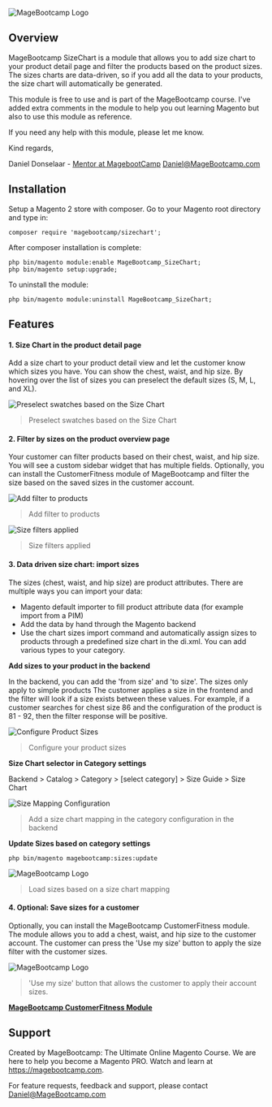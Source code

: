 ![MageBootcamp Logo](https://magebootcamp.com/wp-content/uploads/2020/07/mbc_logo_export01.png)

## Overview
MageBootcamp SizeChart is a module that allows you to add
size chart to your product detail page and filter the products based on the product sizes.
The sizes charts are data-driven, so if you add all the data to your products, the size chart will automatically be generated.

This module is free to use and is part of the MageBootcamp course. I've added extra comments in the module to
help you out learning Magento but also to use this module as reference.

If you need any help with this module, please let me know.

Kind regards,

Daniel Donselaar - [Mentor at MagebootCamp](https://magebootcamp.com)
[Daniel@MageBootcamp.com](mailto:daniel@magebootcamp.com)

## Installation
Setup a Magento 2 store with composer. Go to your Magento root directory and type in:
```
composer require 'magebootcamp/sizechart';
```
After composer installation is complete:
```
php bin/magento module:enable MageBootcamp_SizeChart;
php bin/magento setup:upgrade;
```

To uninstall the module:
```
php bin/magento module:uninstall MageBootcamp_SizeChart;
```

## Features
#### 1. Size Chart in the product detail page
Add a size chart to your product detail view and let the customer know which sizes you have.
You can show the chest, waist, and hip size. By hovering over the list of sizes you can preselect the default sizes (S, M, L, and XL).

![Preselect swatches based on the Size Chart](https://magebootcamp.com/wp-content/uploads/2020/07/product-detail-page-size-chart.png)

> Preselect swatches based on the Size Chart

#### 2. Filter by sizes on the product overview page
Your customer can filter products based on their chest, waist, and hip size. You will see a custom sidebar widget that has multiple fields.
Optionally, you can install the CustomerFitness module of MageBootcamp and filter the size based on the saved sizes in the customer account.

![Add filter to products](https://magebootcamp.com/wp-content/uploads/2020/07/product-overview-page-size-chart-filter.png)

> Add filter to products

![Size filters applied](https://magebootcamp.com/wp-content/uploads/2020/07/product-overview-page-size-chart-filter-enabled.png)

> Size filters applied

#### 3. Data driven size chart: import sizes
The sizes (chest, waist, and hip size) are product attributes. There are multiple ways you can import your data:
- Magento default importer to fill product attribute data (for example import from a PIM)
- Add the data by hand through the Magento backend
- Use the chart sizes import command and automatically assign sizes to products through a predefined size chart in the di.xml.
You can add various types to your category.

**Add sizes to your product in the backend**

In the backend, you can add the 'from size' and 'to size'. The sizes only apply to simple products
The customer applies a size in the frontend and the filter will look if a size exists between these values.
For example, if a customer searches for chest size 86 and the configuration of the product is 81 - 92, then the filter response will be positive.

![Configure Product Sizes](https://magebootcamp.com/wp-content/uploads/2020/07/configure-product-sizes.png)

> Configure your product sizes

**Size Chart selector in Category settings**

Backend > Catalog > Category > [select category] > Size Guide > Size Chart

![Size Mapping Configuration](https://magebootcamp.com/wp-content/uploads/2020/07/backend-category-edit-add-size-chart.png)

> Add a size chart mapping in the category configuration in the backend

**Update Sizes based on category settings**

```php bin/magento magebootcamp:sizes:update```

![MageBootcamp Logo](https://magebootcamp.com/wp-content/uploads/2020/07/magebootcamp-import-sizes-1.png)

> Load sizes based on a size chart mapping

#### 4. Optional: Save sizes for a customer

Optionally, you can install the MageBootcamp CustomerFitness module. The module allows you to add a chest, waist, and hip size
to the customer account. The customer can press the 'Use my size' button to apply the size filter with the customer sizes.

![MageBootcamp Logo](https://magebootcamp.com/wp-content/uploads/2020/07/customer-overview-page-customer-fitness-size-chart.png)

> 'Use my size' button that allows the customer to apply their account sizes.

**[MageBootcamp CustomerFitness Module](https://github.com/magebootcamp/CustomerFitness)**

## Support
Created by MageBootcamp: The Ultimate Online Magento Course.
We are here to help you become a Magento PRO.
Watch and learn at https://magebootcamp.com.

For feature requests, feedback and support, please contact [Daniel@MageBootcamp.com](mailto:daniel@magebootcamp.com)
